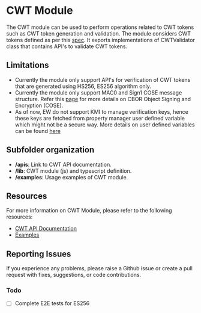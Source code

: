 # CWT Module

The CWT module can be used to perform operations related to CWT tokens such as CWT token generation and validation. The module considers CWT tokens defined as per this [spec](https://www.rfc-editor.org/rfc/rfc8392.html). It exports implementations of CWTValidator class that contains API's to validate CWT tokens.

## Limitations
- Currently the module only support API's for verification of CWT tokens that are generated using HS256, ES256 algorithm only.
- Currently the module only support MAC0 and Sign1 COSE message structure. Refer this [page](https://datatracker.ietf.org/doc/rfc8152/) for more details on CBOR Object Signing and Encryption (COSE).
- As of now, EW do not support KMI to manage verification keys, hence these keys are fetched from property manager user defined variable which might not be a secure way. More details on user defined variables can be found [here](https://techdocs.akamai.com/property-mgr/docs/user-defined-vars)

## Subfolder organization
* **/apis**: Link to CWT API documentation.
* **/lib**: CWT module (js) and typescript definition.
* **/examples**: Usage examples of CWT module.

## Resources
For more information on CWT Module, please refer to the following resources:
* [CWT API Documentation](https://techdocs.akamai.com/edgeworkers/docs/cwt)
* [Examples](./examples/)

## Reporting Issues
If you experience any problems, please raise a Github issue or create a pull request with fixes, suggestions, or code contributions.

### Todo
- [ ] Complete E2E tests for ES256
